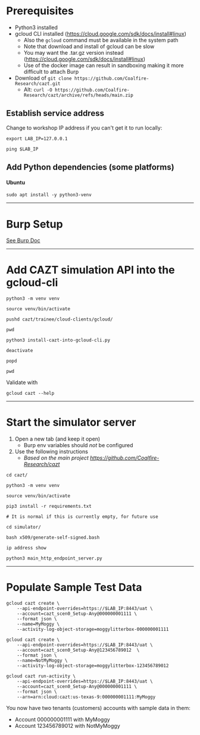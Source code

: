 # Prerequisites

- Python3 installed
- gcloud CLI installed (https://cloud.google.com/sdk/docs/install#linux)
  - Also the `gcloud` command must be available in the system path
  - Note that download and install of gcloud can be slow
  - You may want the .tar.gz version instead (https://cloud.google.com/sdk/docs/install#linux)
  - Use of the docker image can result in sandboxing making it more difficult to attach Burp
- Download of `git clone https://github.com/Coalfire-Research/cazt.git`
  - Alt: `curl -O https://github.com/Coalfire-Research/cazt/archive/refs/heads/main.zip`

## Establish service address

Change to workshop IP address if you can't get it to run locally:
```shell
export LAB_IP=127.0.0.1

ping $LAB_IP
```

## Add Python dependencies (some platforms)

#### Ubuntu

```shell
sudo apt install -y python3-venv
```

---

# Burp Setup

[See Burp Doc](Burp_linux.md)

---

# Add CAZT simulation API into the gcloud-cli

```shell
python3 -m venv venv

source venv/bin/activate

pushd cazt/trainee/cloud-clients/gcloud/

pwd

python3 install-cazt-into-gcloud-cli.py

deactivate

popd

pwd
```

Validate with
```shell
gcloud cazt --help
```

---

# Start the simulator server

1. Open a new tab (and keep it open)
   - Burp env variables should _not_ be configured
1. Use the following instructions
   - _Based on the main project https://github.com/Coalfire-Research/cazt_

```shell
cd cazt/

python3 -m venv venv

source venv/bin/activate

pip3 install -r requirements.txt

# It is normal if this is currently empty, for future use
```

```shell
cd simulator/

bash x509/generate-self-signed.bash

ip address show

python3 main_http_endpoint_server.py
```

---

# Populate Sample Test Data

```shell
gcloud cazt create \
    --api-endpoint-overrides=https://$LAB_IP:8443/uat \
    --account=cazt_scen0_Setup-Any@000000001111 \
    --format json \
    --name=MyMoggy \
    --activity-log-object-storage=moggylitterbox-000000001111
```

```shell
gcloud cazt create \
    --api-endpoint-overrides=https://$LAB_IP:8443/uat \
    --account=cazt_scen0_Setup-Any@123456789012  \
    --format json \
    --name=NotMyMoggy \
    --activity-log-object-storage=moggylitterbox-123456789012 
```

```shell
gcloud cazt run-activity \
    --api-endpoint-overrides=https://$LAB_IP:8443/uat \
	--account=cazt_scen0_Setup-Any@000000001111 \
	--format json \
	--arn=arn:cloud:cazt:us-texas-9:000000001111:MyMoggy
```

You now have two tenants (customers) accounts with sample data in them:
- Account 000000001111 with MyMoggy
- Account 123456789012 with NotMyMoggy
